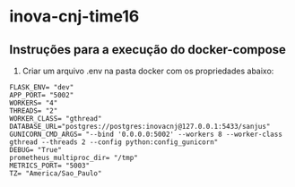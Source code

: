 # inova-cnj-time16

## Instruções para a execução do docker-compose
1. Criar um arquivo .env na pasta docker com os propriedades abaixo:
```
FLASK_ENV= "dev"
APP_PORT= "5002"
WORKERS= "4"
THREADS= "2"
WORKER_CLASS= "gthread"
DATABASE_URL="postgres://postgres:inovacnj@127.0.0.1:5433/sanjus"
GUNICORN_CMD_ARGS= "--bind '0.0.0.0:5002' --workers 8 --worker-class gthread --threads 2 --config python:config_gunicorn"
DEBUG= "True"
prometheus_multiproc_dir= "/tmp"
METRICS_PORT= "5003"
TZ= "America/Sao_Paulo"
```
